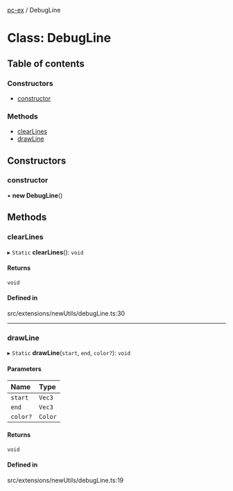 [pc-ex](https://github.com/TheFBplus/pc-ex/blob/master/docs/md/README.md) / DebugLine

# Class: DebugLine

## Table of contents

### Constructors

- [constructor](https://github.com/TheFBplus/pc-ex/blob/master/docs/md/classes/DebugLine.md#constructor)

### Methods

- [clearLines](https://github.com/TheFBplus/pc-ex/blob/master/docs/md/classes/DebugLine.md#clearlines)
- [drawLine](https://github.com/TheFBplus/pc-ex/blob/master/docs/md/classes/DebugLine.md#drawline)

## Constructors

### constructor

• **new DebugLine**()

## Methods

### clearLines

▸ `Static` **clearLines**(): `void`

#### Returns

`void`

#### Defined in

src/extensions/newUtils/debugLine.ts:30

___

### drawLine

▸ `Static` **drawLine**(`start`, `end`, `color?`): `void`

#### Parameters

| Name | Type |
| :------ | :------ |
| `start` | `Vec3` |
| `end` | `Vec3` |
| `color?` | `Color` |

#### Returns

`void`

#### Defined in

src/extensions/newUtils/debugLine.ts:19
